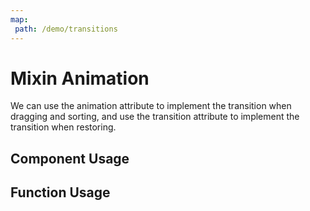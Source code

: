 ```yaml
---
map:
 path: /demo/transitions
---
```

# Mixin Animation

We can use the animation attribute to implement the transition when dragging and sorting, and use the transition attribute to implement the transition when restoring.

## Component Usage

<demo src="./demo.vue"
title="Component Composition Transition"
desc="After dragging, click Restore to view the effect">
</demo>

## Function Usage

<demo src="./function.vue"
title="Combining transitions using function"
desc="After dragging, click Restore to view the effect">
</demo>

